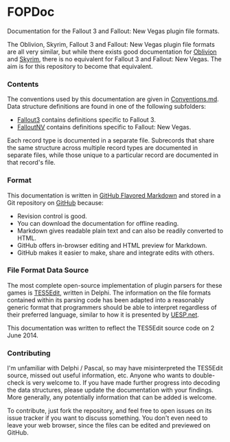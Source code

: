 FOPDoc
======

Documentation for the Fallout 3 and Fallout: New Vegas plugin file formats.

The Oblivion, Skyrim, Fallout 3 and Fallout: New Vegas plugin file formats are all very similar, but while there exists good documentation for [Oblivion](http://www.uesp.net/wiki/Tes4Mod:Mod_File_Format) and [Skyrim](http://www.uesp.net/wiki/Tes5Mod:Mod_File_Format), there is no equivalent for Fallout 3 and Fallout: New Vegas. The aim is for this repository to become that equivalent.

### Contents

The conventions used by this documentation are given in [Conventions.md](Conventions.md). Data structure definitions are found in one of the following subfolders:

* [Fallout3](Fallout3) contains definitions specific to Fallout 3.
* [FalloutNV](FalloutNV) contains definitions specific to Fallout: New Vegas.

Each record type is documented in a separate file. Subrecords that share the same structure across multiple record types are documented in separate files, while those unique to a particular record are documented in that record's file.


### Format

This documentation is written in [GitHub Flavored Markdown](https://guides.github.com/overviews/mastering-markdown/) and stored in a Git repository on [GitHub](https://github.com/WrinklyNinja/fopdoc) because:

* Revision control is good.
* You can download the documentation for offline reading.
* Markdown gives readable plain text and can also be readily converted to HTML.
* GitHub offers in-browser editing and HTML preview for Markdown.
* GitHub makes it easier to make, share and integrate edits with others.

### File Format Data Source

The most complete open-source implementation of plugin parsers for these games is [TES5Edit](https://code.google.com/p/skyrim-plugin-decoding-project/), written in Delphi. The information on the file formats contained within its parsing code has been adapted into a reasonably generic format that programmers should be able to interpret regardless of their preferred language, similar to how it is presented by [UESP.net](http://www.uesp.net/wiki/Tes5Mod:Mod_File_Format).

This documentation was written to reflect the TES5Edit source code on 2 June 2014.


### Contributing

I'm unfamiliar with Delphi / Pascal, so may have misinterpreted the TES5Edit source, missed out useful information, etc. Anyone who wants to double-check is very welcome to. If you have made further progress into decoding the data structures, please update the documentation with your findings. More generally, any potentially information that can be added is welcome.

To contribute, just fork the repository, and feel free to open issues on its issue tracker if you want to discuss something. You don't even need to leave your web browser, since the files can be edited and previewed on GitHub.
